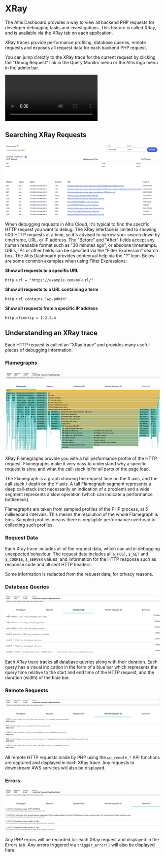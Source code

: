 # XRay

The Altis Dashboard provides a way to view all backend PHP requests for developer debugging tasks and investigations. This feature is called XRay, and is available via the XRay tab on each application.

XRay traces provide performance profiling, database queries, remote requests and exposes all request data for each backend PHP request.

You can jump directly to the XRay trace for the current request by clicking the "Debug Request" link in the Query Monitor menu or the Altis logo menu in the admin bar.

<video controls src="https://www.altis-dxp.com/uploads/2020/07/altis-cloud-dashboard-xray.mp4"></video>

## Searching XRay Requests

![Example XRay Summary](../assets/xray-summary.png)

When debugging requests in Altis Cloud, it's typical to find the specific HTTP request you want to debug. The XRay interface is limited to showing 500 HTTP requests at a time, so it's advised to narrow your search down by timeframe, URL, or IP address. The "Before" and "After" fields accept any human readable format such as "30 minutes ago", or absolute timestamps. URLs, IPs or other fields can be specified via the "Filter Expression" search box. The Altis Dashboard provides contextual help via the "?" icon. Below are some common examples when using Filter Expressions:

**Show all requests to a specific URL**
```
http.url = "https://example.com/my-url/"
```

**Show all requests to a URL containing a term**
```
http.url contains "wp-admin"
```

**Show all requests from a specific IP address**
```
http.clientip = 1.2.3.4
```

## Understanding an XRay trace

Each HTTP request is called an "XRay trace" and provides many useful pieces of debugging information.

### Flamegraphs

![Example Flamegrapth](../assets/xray-flamegraph.png)

XRay Flamegraphs provide you with a full performance profile of the HTTP request. Flamegraphs make it very easy to understand why a specific request is slow, and what the call-stack is for all parts of the page load.

The Flamegraph is a graph showing the request time on the X axis, and the call stack / depth on the Y axis. A tall Flamegraph segment represents a deep call-stack (not necessarily an indication of a problem) and a wide segment represents a slow operation (which can indicate a performance bottleneck).

Flamegraphs are taken from sampled profiles of the PHP process, at 5 millisecond intervals. This means the resolution of the whole Flamegraph is 5ms. Sampled profiles means there is negligible performance overhead to collecting such profiles.

### Request Data

Each Xray trace includes all of the request data, which can aid in debugging unexpected behaviour. The request data includes all `$_POST`, `$_GET` and `$_COOKIE`, `$_SERVER` values, and information for the HTTP response such as response code and all sent HTTP headers.

Some information is redacted from the request data, for privacy reasons.

### Database Queries

![Example Database](../assets/xray-database.png)

Each XRay trace tracks all database queries along with their duration. Each query has a visual indication in the form of a blue bar which represents the query time relative to the start and end time of the HTTP request, and the duration (width) of the blue bar.

### Remote Requests

![Example Remote Requests](../assets/xray-remote-requests.png)

All remote HTTP requests made by PHP using the `wp_remote_*` API functions are captured and displayed in each XRay trace. Any requests to downstream AWS services will also be displayed.

### Errors

![Example Remote Requests](../assets/xray-errors.png)

Any PHP errors will be recorded for each XRay request and displayed in the Errors tab. Any errors triggered via `trigger_error()` will also be displayed here.
